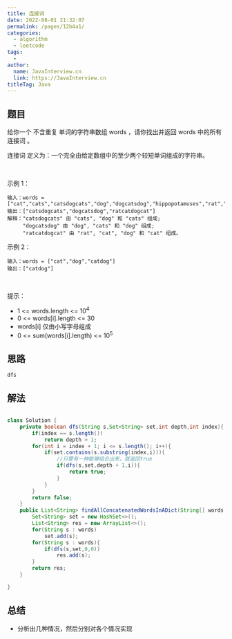 ```yaml
---
title: 连接词
date: 2022-08-01 21:32:07
permalink: /pages/12b4a1/
categories:
  - algorithm
  - leetcode
tags:
  - 
author: 
  name: JavaInterview.cn
  link: https://JavaInterview.cn
titleTag: Java
---
```


## 题目

给你一个 不含重复 单词的字符串数组 words ，请你找出并返回 words 中的所有 连接词 。

连接词 定义为：一个完全由给定数组中的至少两个较短单词组成的字符串。

 

示例 1：

    输入：words = ["cat","cats","catsdogcats","dog","dogcatsdog","hippopotamuses","rat","ratcatdogcat"]
    输出：["catsdogcats","dogcatsdog","ratcatdogcat"]
    解释："catsdogcats" 由 "cats", "dog" 和 "cats" 组成; 
         "dogcatsdog" 由 "dog", "cats" 和 "dog" 组成; 
         "ratcatdogcat" 由 "rat", "cat", "dog" 和 "cat" 组成。
示例 2：

    输入：words = ["cat","dog","catdog"]
    输出：["catdog"]
 

提示：

- 1 <= words.length <= 10<sup>4</sup>
- 0 <= words[i].length <= 30
- words[i] 仅由小写字母组成
- 0 <= sum(words[i].length) <= 10<sup>5</sup>


## 思路

    dfs

## 解法
```java

class Solution {
    private boolean dfs(String s,Set<String> set,int depth,int index){
        if(index == s.length())
            return depth > 1;
        for(int i = index + 1; i <= s.length(); i++){
            if(set.contains(s.substring(index,i))){
                //只要有一种能够组合出来，就返回true
                if(dfs(s,set,depth + 1,i)){
                    return true;
                }
            }
        }
        return false;
    }
    public List<String> findAllConcatenatedWordsInADict(String[] words) {
        Set<String> set = new HashSet<>();
        List<String> res = new ArrayList<>();
        for(String s : words)
            set.add(s);
        for(String s : words){
            if(dfs(s,set,0,0))
                res.add(s);
        }
        return res;
    }

}
```

## 总结

- 分析出几种情况，然后分别对各个情况实现 
